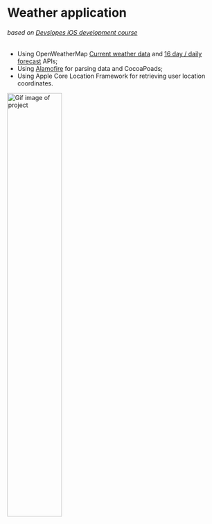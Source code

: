 # Weather application
###### based on [Devslopes iOS development course](https://www.udemy.com/devslopes-ios10/learn/v4/content)

* Using OpenWeatherMap [Current weather data](https://openweathermap.org/current) and [16 day / daily forecast](https://openweathermap.org/forecast16) APIs;
* Using [Alamofire](https://github.com/Alamofire/Alamofire) for parsing data and CocoaPoads;
* Using Apple Core Location Framework for retrieving user location coordinates.

<img alt="Gif image of project" src="https://github.com/esesmuedgars/weather-application/blob/gif/WeatherApplication/weather-application-gif.gif" width="50%" />
